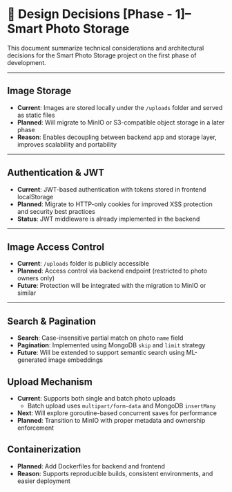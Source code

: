# 🧠 Design Decisions [Phase - 1]– Smart Photo Storage

This document summarize technical considerations and architectural decisions for the Smart Photo Storage project on the first phase of development.

---

##  Image Storage

- **Current**: Images are stored locally under the `/uploads` folder and served as static files
- **Planned**: Will migrate to MinIO or S3-compatible object storage in a later phase
- **Reason**: Enables decoupling between backend app and storage layer, improves scalability and portability

---

##  Authentication & JWT

- **Current**: JWT-based authentication with tokens stored in frontend localStorage
- **Planned**: Migrate to HTTP-only cookies for improved XSS protection and security best practices
- **Status**: JWT middleware is already implemented in the backend

---

##  Image Access Control

- **Current**: `/uploads` folder is publicly accessible
- **Planned**: Access control via backend endpoint (restricted to photo owners only)
- **Future**: Protection will be integrated with the migration to MinIO or similar

---

##  Search & Pagination

- **Search**: Case-insensitive partial match on photo `name` field
- **Pagination**: Implemented using MongoDB `skip` and `limit` strategy
- **Future**: Will be extended to support semantic search using ML-generated image embeddings


##  Upload Mechanism

- **Current**: Supports both single and batch photo uploads
  - Batch upload uses `multipart/form-data` and MongoDB `insertMany`
- **Next**: Will explore goroutine-based concurrent saves for performance
- **Planned**: Transition to MinIO with proper metadata and ownership enforcement

##  Containerization

- **Planned**: Add Dockerfiles for backend and frontend
- **Reason**: Supports reproducible builds, consistent environments, and easier deployment
